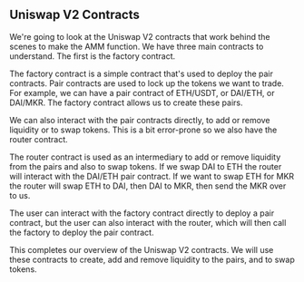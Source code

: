 ## Uniswap V2 Contracts

We're going to look at the Uniswap V2 contracts that work behind the scenes to make the AMM function. We have three main contracts to understand. The first is the factory contract.

The factory contract is a simple contract that's used to deploy the pair contracts. Pair contracts are used to lock up the tokens we want to trade.  For example, we can have a pair contract of ETH/USDT, or DAI/ETH, or DAI/MKR. The factory contract allows us to create these pairs. 

We can also interact with the pair contracts directly, to add or remove liquidity or to swap tokens.  This is a bit error-prone so we also have the router contract.

The router contract is used as an intermediary to add or remove liquidity from the pairs and also to swap tokens. If we swap DAI to ETH the router will interact with the DAI/ETH pair contract. If we want to swap ETH for MKR the router will swap ETH to DAI, then DAI to MKR, then send the MKR over to us. 

The user can interact with the factory contract directly to deploy a pair contract, but the user can also interact with the router, which will then call the factory to deploy the pair contract. 

This completes our overview of the Uniswap V2 contracts.  We will use these contracts to create, add and remove liquidity to the pairs, and to swap tokens. 
